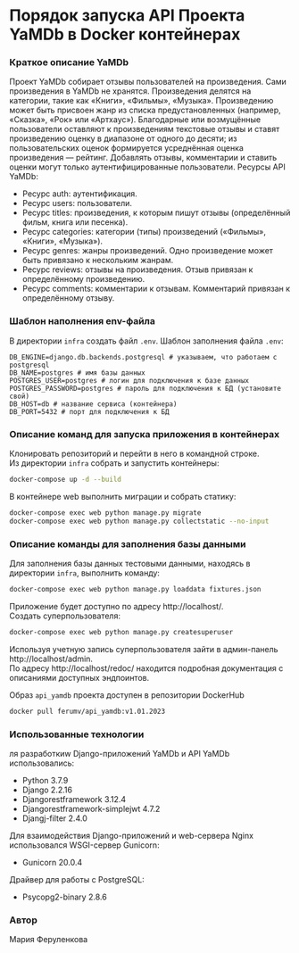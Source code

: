 # Порядок запуска API Проекта YaMDb в Docker контейнерах
### Краткое описание YaMDb
Проект YaMDb собирает отзывы пользователей на произведения. Сами произведения в YaMDb не хранятся. Произведения делятся на категории, такие как «Книги», «Фильмы», «Музыка».
Произведению может быть присвоен жанр из списка предустановленных (например, «Сказка», «Рок» или «Артхаус»).
Благодарные или возмущённые пользователи оставляют к произведениям текстовые отзывы и ставят произведению оценку в диапазоне от одного до десяти; из пользовательских оценок формируется усреднённая оценка произведения — рейтинг. Добавлять отзывы, комментарии и ставить оценки могут только аутентифицированные пользователи.
Ресурсы API YaMDb:
- Ресурс auth: аутентификация.
- Ресурс users: пользователи.
- Ресурс titles: произведения, к которым пишут отзывы (определённый фильм, книга или песенка).
- Ресурс categories: категории (типы) произведений («Фильмы», «Книги», «Музыка»).
- Ресурс genres: жанры произведений. Одно произведение может быть привязано к нескольким жанрам.
- Ресурс reviews: отзывы на произведения. Отзыв привязан к определённому произведению.
- Ресурс comments: комментарии к отзывам. Комментарий привязан к определённому отзыву.

### Шаблон наполнения env-файла
В директории `infra` создать файл `.env`.
Шаблон заполнения файла `.env`:
```
DB_ENGINE=django.db.backends.postgresql # указываем, что работаем с postgresql
DB_NAME=postgres # имя базы данных
POSTGRES_USER=postgres # логин для подключения к базе данных
POSTGRES_PASSWORD=postgres # пароль для подключения к БД (установите свой)
DB_HOST=db # название сервиса (контейнера)
DB_PORT=5432 # порт для подключения к БД 
```
### Описание команд для запуска приложения в контейнерах
Клонировать репозиторий и перейти в него в командной строке.  
Из директории `infra` cобрать и запустить контейнеры:
```sh
docker-compose up -d --build 
```
В контейнере web выполнить миграции и собрать статику:
```sh
docker-compose exec web python manage.py migrate
docker-compose exec web python manage.py collectstatic --no-input 
```
### Описание команды для заполнения базы данными
Для заполнения базы данных тестовыми данными, находясь в директории `infra`, выполнить команду:
```sh
docker-compose exec web python manage.py loaddata fixtures.json
```
Приложение будет доступно по адресу http://localhost/.  
Создать суперпользователя:
```sh
docker-compose exec web python manage.py createsuperuser
```
Используя учетную запись суперпользователя зайти в админ-панель http://localhost/admin.  
По адресу http://localhost/redoc/ находится подробная документация с описаниями доступных эндпоинтов.

Образ `api_yamdb` проекта доступен в репозитории DockerHub
```sh
docker pull ferumv/api_yamdb:v1.01.2023
```
### Использованные технологии
ля разработкиw Django-приложений YaMDb и API YaMDb использовались:
- Python 3.7.9
- Django 2.2.16
- Djangorestframework 3.12.4
- Djangorestframework-simplejwt 4.7.2
- Djangj-filter 2.4.0  

Для взаимодействия Django-приложений и web-сервера Nginx использовался WSGI-сервер Gunicorn:
- Gunicorn 20.0.4  

Драйвер для работы с PostgreSQL:
- Psycopg2-binary 2.8.6

### Автор
Мария Феруленкова